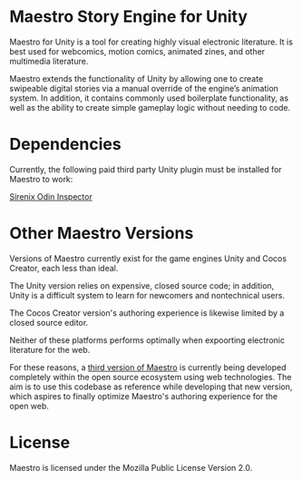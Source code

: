 Maestro Story Engine for Unity
====================

Maestro for Unity is a tool for creating highly visual electronic literature. It is best used for webcomics, motion comics, animated zines, and other multimedia literature.

Maestro extends the functionality of Unity by allowing one to create swipeable digital stories via a manual override of the engine’s animation system. In addition, it contains commonly used boilerplate functionality, as well as the ability to create simple gameplay logic without needing to code.

Dependencies
====================

Currently, the following paid third party Unity plugin must be installed for Maestro to work:

[Sirenix Odin Inspector](https://odininspector.com/)

Other Maestro Versions
====================

Versions of Maestro currently exist for the game engines Unity and Cocos Creator, each less than ideal.

The Unity version relies on expensive, closed source code; in addition, Unity is a difficult system to learn for newcomers and nontechnical users.

The Cocos Creator version's authoring experience is likewise limited by a closed source editor.

Neither of these platforms performs optimally when expoorting electronic literature for the web.

For these reasons, a [third version of Maestro](https://github.com/artemiomorales/maestro-web) is currently being developed completely within the open source ecosystem using web technologies. The aim is to use this codebase as reference while developing that new version, which aspires to finally optimize Maestro's authoring experience for the open web.


License
=======

Maestro is licensed under the Mozilla Public License Version 2.0.